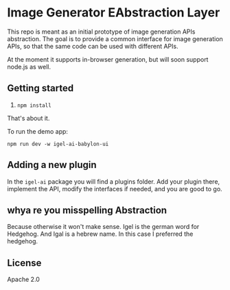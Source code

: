 # Image Generator EAbstraction Layer

This repo is meant as an initial prototype of image generation APIs abstraction. The goal is to provide a common interface for image generation APIs, so that the same code can be used with different APIs.

At the moment it supports in-browser generation, but will soon support node.js as well.

## Getting started

1. `npm install`

That's about it.

To run the demo app:

`npm run dev -w igel-ai-babylon-ui`

## Adding a new plugin

In the `igel-ai` package you will find a plugins folder. Add your plugin there, implement the API, modify the interfaces if needed, and you are good to go.

## whya re you misspelling Abstraction

Because otherwise it won't make sense. Igel is the german word for Hedgehog. And Igal is a hebrew name. In this case I preferred the hedgehog.

## License

Apache 2.0